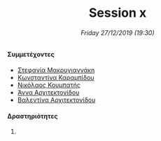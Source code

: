 <h1 align="center">Session x</h13>
<h6 align="center">Friday 27/12/2019 (19:30)</h6>

#### Συμμετέχοντες
* [Στεφανία Μακρυγιαννάκη](https://github.com/stefaniamak)
* [Κωνσταντίνα Καραμπίδου](https://github.com/KonstantinaK98)
* [Νικόλαος Κουμπατής](https://github.com/Lycaonas)
* [Άννα Αρχιτεκτονίδου](https://github.com/Anna-ar)
* [Βαλεντίνα Αρχιτεκτονίδου](https://github.com/Valentina-ar)

#### Δραστηριότητες
1.
